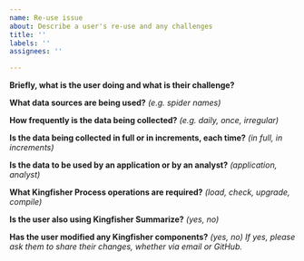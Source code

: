 ```yaml
---
name: Re-use issue
about: Describe a user's re-use and any challenges
title: ''
labels: ''
assignees: ''

---
```


**Briefly, what is the user doing and what is their challenge?**

**What data sources are being used?** *(e.g. spider names)*

**How frequently is the data being collected?** *(e.g. daily, once, irregular)*

**Is the data being collected in full or in increments, each time?** *(in full, in increments)*

**Is the data to be used by an application or by an analyst?** *(application, analyst)*

**What Kingfisher Process operations are required?** *(load, check, upgrade, compile)*

**Is the user also using Kingfisher Summarize?** *(yes, no)*

**Has the user modified any Kingfisher components?** *(yes, no)* *If yes, please ask them to share their changes, whether via email or GitHub.*
